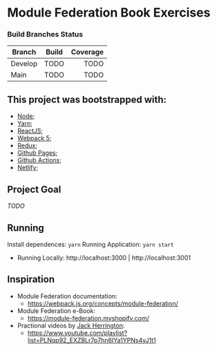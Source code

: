 # Module Federation Book Exercises

### Build Branches Status

| Branch        | Build         | Coverage  |
| ------------- |:-------------:| ---------:|
| Develop       | TODO          | TODO      |
| Main          | TODO          | TODO      |


## This project was bootstrapped with:
- [Node](https://nodejs.org/en/docs/);
- [Yarn](https://yarnpkg.com/getting-started);
- [ReactJS](https://pt-br.reactjs.org/docs/getting-started.html);
- [Webpack 5](https://webpack.js.org/concepts/);
- [Redux](https://redux.js.org/introduction/getting-started);
- [Github Pages](https://docs.github.com/en/pages);
- [Github Actions](https://docs.github.com/pt/actions);
- [Netlify](https://docs.netlify.com/);

## Project Goal

_TODO_

## Running 

Install dependences: `yarn`
Running Application: `yarn start`

* Running Locally: http://localhost:3000 | http://localhost:3001

## Inspiration

* Module Federation documentation: 
  * https://webpack.js.org/concepts/module-federation/
* Module Federation e-Book:
  * https://module-federation.myshopify.com/
* Practional videos by [Jack Herrington](https://www.jackherrington.com/micro-frontends/):
  * https://www.youtube.com/playlist?list=PLNqp92_EXZBLr7p7hn6IYa1YPNs4yJ1t1